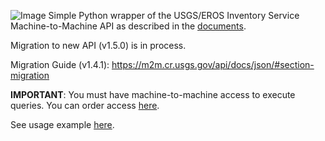 ![Image](https://repository-images.githubusercontent.com/283676892/ae1b6b80-0d41-11eb-9098-3ebca41f480b)
Simple Python wrapper of the USGS/EROS Inventory Service Machine-to-Machine API as described in the [documents](https://m2m.cr.usgs.gov/api/docs/json/).

Migration to new API (v1.5.0) is in process. 

Migration Guide (v1.4.1): https://m2m.cr.usgs.gov/api/docs/json/#section-migration

**IMPORTANT**: You must have machine-to-machine access to execute queries. 
You can order access [here](https://ers.cr.usgs.gov/profile/access). 

See usage example [here](https://github.com/MrChebur/usgs-machine-to-machine-API/blob/master/UsageExample.py). 
